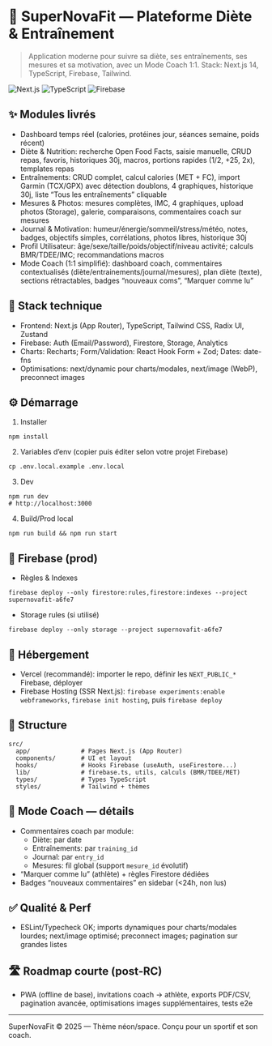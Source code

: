 # 🚀 SuperNovaFit — Plateforme Diète & Entraînement

> Application moderne pour suivre sa diète, ses entraînements, ses mesures et sa motivation, avec un Mode Coach 1:1. Stack: Next.js 14, TypeScript, Firebase, Tailwind.

![Next.js](https://img.shields.io/badge/Next.js-14.2.31-black)
![TypeScript](https://img.shields.io/badge/TypeScript-5.3.3-blue)
![Firebase](https://img.shields.io/badge/Firebase-Firestore%20|%20Auth%20|%20Storage-orange)

## ✨ Modules livrés

- Dashboard temps réel (calories, protéines jour, séances semaine, poids récent)
- Diète & Nutrition: recherche Open Food Facts, saisie manuelle, CRUD repas, favoris, historiques 30j, macros, portions rapides (1/2, +25, 2x), templates repas
- Entraînements: CRUD complet, calcul calories (MET + FC), import Garmin (TCX/GPX) avec détection doublons, 4 graphiques, historique 30j, liste “Tous les entraînements” cliquable
- Mesures & Photos: mesures complètes, IMC, 4 graphiques, upload photos (Storage), galerie, comparaisons, commentaires coach sur mesures
- Journal & Motivation: humeur/énergie/sommeil/stress/météo, notes, badges, objectifs simples, corrélations, photos libres, historique 30j
- Profil Utilisateur: âge/sexe/taille/poids/objectif/niveau activité; calculs BMR/TDEE/IMC; recommandations macros
- Mode Coach (1:1 simplifié): dashboard coach, commentaires contextualisés (diète/entrainements/journal/mesures), plan diète (texte), sections rétractables, badges “nouveaux coms”, “Marquer comme lu”

## 🧱 Stack technique

- Frontend: Next.js (App Router), TypeScript, Tailwind CSS, Radix UI, Zustand
- Firebase: Auth (Email/Password), Firestore, Storage, Analytics
- Charts: Recharts; Form/Validation: React Hook Form + Zod; Dates: date-fns
- Optimisations: next/dynamic pour charts/modales, next/image (WebP), preconnect images

## ⚙️ Démarrage

1) Installer
```
npm install
```
2) Variables d’env (copier puis éditer selon votre projet Firebase)
```
cp .env.local.example .env.local
```
3) Dev
```
npm run dev
# http://localhost:3000
```
4) Build/Prod local
```
npm run build && npm run start
```

## 🔐 Firebase (prod)

- Règles & Indexes
```
firebase deploy --only firestore:rules,firestore:indexes --project supernovafit-a6fe7
```
- Storage rules (si utilisé)
```
firebase deploy --only storage --project supernovafit-a6fe7
```

## 🚀 Hébergement

- Vercel (recommandé): importer le repo, définir les `NEXT_PUBLIC_*` Firebase, déployer
- Firebase Hosting (SSR Next.js): `firebase experiments:enable webframeworks`, `firebase init hosting`, puis `firebase deploy`

## 📁 Structure

```
src/
  app/              # Pages Next.js (App Router)
  components/       # UI et layout
  hooks/            # Hooks Firebase (useAuth, useFirestore...)
  lib/              # firebase.ts, utils, calculs (BMR/TDEE/MET)
  types/            # Types TypeScript
  styles/           # Tailwind + thèmes
```

## 🧩 Mode Coach — détails

- Commentaires coach par module:
  - Diète: par date
  - Entraînements: par `training_id`
  - Journal: par `entry_id`
  - Mesures: fil global (support `mesure_id` évolutif)
- “Marquer comme lu” (athlète) + règles Firestore dédiées
- Badges “nouveaux commentaires” en sidebar (<24h, non lus)

## ✅ Qualité & Perf

- ESLint/Typecheck OK; imports dynamiques pour charts/modales lourdes; next/image optimisé; preconnect images; pagination sur grandes listes

## 🛣️ Roadmap courte (post‑RC)

- PWA (offline de base), invitations coach → athlète, exports PDF/CSV, pagination avancée, optimisations images supplémentaires, tests e2e

---

SuperNovaFit © 2025 — Thème néon/space. Conçu pour un sportif et son coach.
